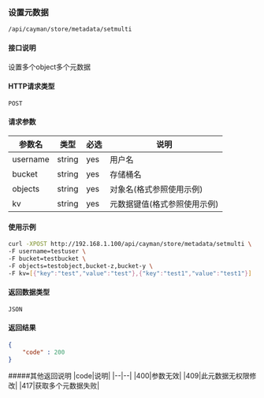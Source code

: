 ### 设置元数据
`/api/cayman/store/metadata/setmulti`

#### 接口说明
设置多个object多个元数据

#### HTTP请求类型
`POST`

#### 请求参数
|参数名|类型|必选|说明|
|--|--|--|--|
|username|string|yes|用户名|
|bucket|string|yes|存储桶名|
|objects|string|yes|对象名(格式参照使用示例)|
|kv|string|yes|元数据键值(格式参照使用示例)|

#### 使用示例
```sh
curl -XPOST http://192.168.1.100/api/cayman/store/metadata/setmulti \
-F username=testuser \
-F bucket=testbucket \
-F objects=testobject,bucket-z,bucket-y \
-F kv=[{"key":"test","value":"test"},{"key":"test1","value":"test1"}]
```

#### 返回数据类型
`JSON`

#### 返回结果
```json
{
    "code" : 200
}
```
#####其他返回说明
|code|说明|
|--|--|
|400|参数无效|
|409|此元数据无权限修改|
|417|获取多个元数据失败|